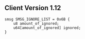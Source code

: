 ## Client Version 1.12

```rust,ignore
smsg SMSG_IGNORE_LIST = 0x6B {
    u8 amount_of_ignored;    
    u64[amount_of_ignored] ignored;    
}

```
